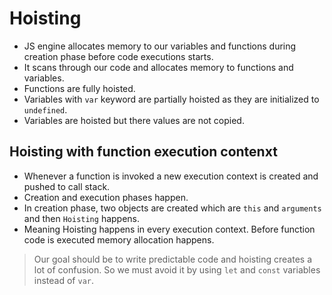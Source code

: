 # Hoisting

- JS engine allocates memory to our variables and functions during creation phase before code executions starts.
- It scans through our code and allocates memory to functions and variables.
- Functions are fully hoisted.
- Variables with `var` keyword are partially hoisted as they are initialized to `undefined`.
- Variables are hoisted but there values are not copied.

## Hoisting with function execution contenxt

- Whenever a function is invoked a new execution context is created and pushed to call stack.
- Creation and execution phases happen.
- In creation phase, two objects are created which are `this` and `arguments` and then `Hoisting` happens.
- Meaning Hoisting happens in every execution context. Before function code is executed memory allocation happens.


> Our goal should be to write predictable code and hoisting creates a lot of confusion. So we must avoid it by using `let` and `const` variables instead of `var`.
